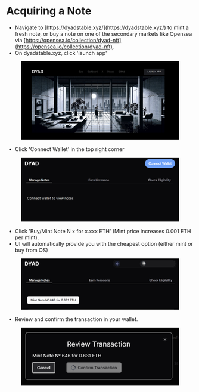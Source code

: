 # Acquiring a Note

* Navigate to [https://dyadstable.xyz/](https://dyadstable.xyz/) to mint a fresh note, or buy a note on one of the secondary markets like Opensea via [https://opensea.io/collection/dyad-nft](https://opensea.io/collection/dyad-nft).
* On dyadstable.xyz, click 'launch app'

<figure><img src="../.gitbook/assets/image.png" alt=""><figcaption></figcaption></figure>

* Click 'Connect Wallet' in the top right corner

<figure><img src="../.gitbook/assets/image (2).png" alt=""><figcaption></figcaption></figure>

* Click 'Buy/Mint Note N x for x.xxx ETH'  (Mint price increases 0.001 ETH per mint).
* UI will automatically provide you with the cheapest option (either mint or buy from OS)

<figure><img src="../.gitbook/assets/Screenshot 2024-05-30 150420.png" alt=""><figcaption></figcaption></figure>

* Review and confirm the transaction in your wallet.

<figure><img src="../.gitbook/assets/image (3).png" alt=""><figcaption></figcaption></figure>
